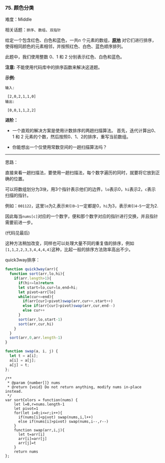 ### 75. 颜色分类

难度：Middle

相关话题：`排序`、`数组`、`双指针`

给定一个包含红色、白色和蓝色，一共*n* 个元素的数组，**[原地](https://baike.baidu.com/item/%E5%8E%9F%E5%9C%B0%E7%AE%97%E6%B3%95)** 对它们进行排序，使得相同颜色的元素相邻，并按照红色、白色、蓝色顺序排列。



此题中，我们使用整数 0、1 和 2 分别表示红色、白色和蓝色。



**注意:** 
不能使用代码库中的排序函数来解决这道题。



**示例:** 





```
输入:

 [2,0,2,1,1,0]
输出:

 [0,0,1,1,2,2]
```


**进阶：** 




* 一个直观的解决方案是使用计数排序的两趟扫描算法。
首先，迭代计算出0、1 和 2 元素的个数，然后按照0、1、2的排序，重写当前数组。

* 你能想出一个仅使用常数空间的一趟扫描算法吗？






-----

思路：

直接来看一趟扫描法，要使用一趟扫描法，每个数字遍历的同时，就要将它放到正确的位置。

可以将数组划分为3块，用3个指针表示他们的边界，`lo`表示0，`hi`表示2，`c`表示扫描的指针。

例如：`001122`，这里`lo`为2,表示`索引0~1`一定都是0，`hi`为3，表示`索引4~5`一定为2.

因此每当`nums[c]`对应的一个数字，便和那个数字对应的指针进行交换，并且指针需要前进一步。

(代码见最后)

这种方法稍加改变，同样也可以处理大量不同的重复值的排序，例如`[1,1,2,2,3,3,4,4,4,4]`这种，比起一般的排序方法效率高出不少。

quick3way排序：
```js
function quick3way(arr){
  function sort(arr,lo,hi){
    if(arr.length>1){
      if(hi<=lo)return
      let start=lo,cur=lo,end=hi;
      let pivot=arr[lo]
      while(cur<=end){
        if(arr[cur]<pivot)swap(arr,cur++,start++)
        else if(arr[cur]>pivot)swap(arr,cur,end--)
        else cur++
      }
      sort(arr,lo,start-1)
      sort(arr,cur,hi)
    }
  }
  sort(arr,0,arr.length-1)
}

function swap(a, i, j) {
  let t = a[i];
  a[i] = a[j];
  a[j] = t;
};
```


```
/**
 * @param {number[]} nums
 * @return {void} Do not return anything, modify nums in-place instead.
 */
var sortColors = function(nums) {
    let l=0,r=nums.length-1
    let pivot=1
    for(let i=0;i<=r;i++){
      if(nums[i]<pivot) swap(nums,i,l++)
      else if(nums[i]>pivot) swap(nums,i--,r--)
    }
    function swap(arr,i,j){
      let t=arr[i]
      arr[i]=arr[j]
      arr[j]=t
    }
    return nums
};



```

